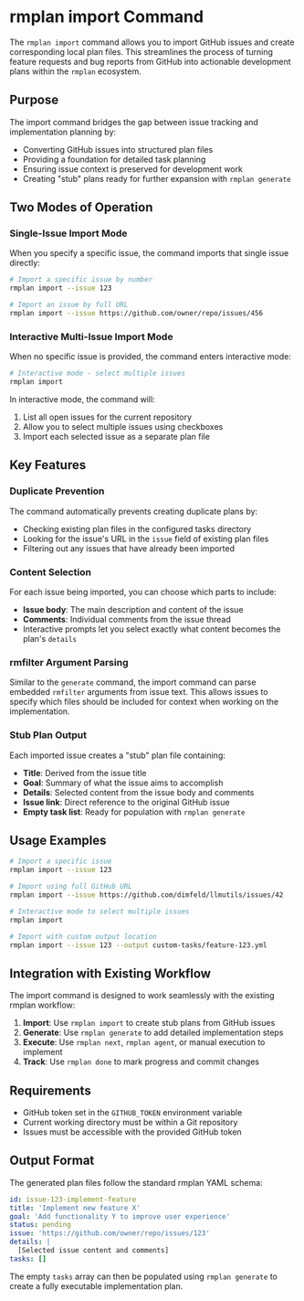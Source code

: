 # rmplan import Command

The `rmplan import` command allows you to import GitHub issues and create corresponding local plan files. This streamlines the process of turning feature requests and bug reports from GitHub into actionable development plans within the `rmplan` ecosystem.

## Purpose

The import command bridges the gap between issue tracking and implementation planning by:

- Converting GitHub issues into structured plan files
- Providing a foundation for detailed task planning
- Ensuring issue context is preserved for development work
- Creating "stub" plans ready for further expansion with `rmplan generate`

## Two Modes of Operation

### Single-Issue Import Mode

When you specify a specific issue, the command imports that single issue directly:

```bash
# Import a specific issue by number
rmplan import --issue 123

# Import an issue by full URL
rmplan import --issue https://github.com/owner/repo/issues/456
```

### Interactive Multi-Issue Import Mode

When no specific issue is provided, the command enters interactive mode:

```bash
# Interactive mode - select multiple issues
rmplan import
```

In interactive mode, the command will:

1. List all open issues for the current repository
2. Allow you to select multiple issues using checkboxes
3. Import each selected issue as a separate plan file

## Key Features

### Duplicate Prevention

The command automatically prevents creating duplicate plans by:

- Checking existing plan files in the configured tasks directory
- Looking for the issue's URL in the `issue` field of existing plan files
- Filtering out any issues that have already been imported

### Content Selection

For each issue being imported, you can choose which parts to include:

- **Issue body**: The main description and content of the issue
- **Comments**: Individual comments from the issue thread
- Interactive prompts let you select exactly what content becomes the plan's `details`

### rmfilter Argument Parsing

Similar to the `generate` command, the import command can parse embedded `rmfilter` arguments from issue text. This allows issues to specify which files should be included for context when working on the implementation.

### Stub Plan Output

Each imported issue creates a "stub" plan file containing:

- **Title**: Derived from the issue title
- **Goal**: Summary of what the issue aims to accomplish
- **Details**: Selected content from the issue body and comments
- **Issue link**: Direct reference to the original GitHub issue
- **Empty task list**: Ready for population with `rmplan generate`

## Usage Examples

```bash
# Import a specific issue
rmplan import --issue 123

# Import using full GitHub URL
rmplan import --issue https://github.com/dimfeld/llmutils/issues/42

# Interactive mode to select multiple issues
rmplan import

# Import with custom output location
rmplan import --issue 123 --output custom-tasks/feature-123.yml
```

## Integration with Existing Workflow

The import command is designed to work seamlessly with the existing rmplan workflow:

1. **Import**: Use `rmplan import` to create stub plans from GitHub issues
2. **Generate**: Use `rmplan generate` to add detailed implementation steps
3. **Execute**: Use `rmplan next`, `rmplan agent`, or manual execution to implement
4. **Track**: Use `rmplan done` to mark progress and commit changes

## Requirements

- GitHub token set in the `GITHUB_TOKEN` environment variable
- Current working directory must be within a Git repository
- Issues must be accessible with the provided GitHub token

## Output Format

The generated plan files follow the standard rmplan YAML schema:

```yaml
id: issue-123-implement-feature
title: 'Implement new feature X'
goal: 'Add functionality Y to improve user experience'
status: pending
issue: 'https://github.com/owner/repo/issues/123'
details: |
  [Selected issue content and comments]
tasks: []
```

The empty `tasks` array can then be populated using `rmplan generate` to create a fully executable implementation plan.
